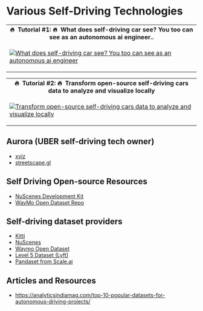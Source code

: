 # Various Self-Driving Technologies #

<table class="table table-striped table-bordered table-vcenter">
    <tr>
        <td align="center"><b>🔥&nbsp; Tutorial #1:&nbsp;🔥 &nbsp;What does self-driving car see? You too can see as an autonomous ai engineer..</b></td>
    </tr>
    <tr>
        <td>
            <div>
                
[![What does self-driving car see? You too can see as an autonomous ai engineer](https://img.youtube.com/vi/AdjLjQ77XQo/0.jpg)](https://www.youtube.com/watch?v=AdjLjQ77XQo)

  </tr>
</table>
  
  
<table class="table table-striped table-bordered table-vcenter">
    <tr>
        <td align="center"><b>🔥&nbsp; Tutorial #2:&nbsp;🔥&nbsp; Transform open-source self-driving cars data to analyze and visualize locally</b></td>
    </tr>
    <tr>
        <td>
            <div>
                
[![Transform open-source self-driving cars data to analyze and visualize locally](https://img.youtube.com/vi/irS9H0fU-ig/0.jpg)](https://www.youtube.com/watch?v=irS9H0fU-ig)

  </tr>
</table>
  
  
## Aurora (UBER self-driving tech owner) ##
- [xviz](https://github.com/aurora-opensource/xviz) 
- [streetscape.gl](https://github.com/aurora-opensource/streetscape.gl)


## Self Driving Open-source Resources ##
- [NuScenes Development Kit](https://github.com/nutonomy/nuscenes-devkit)
- [WayMo Open Dataset Repo](https://github.com/waymo-research/waymo-open-dataset/)


## Self-driving dataset providers ## 
- [Kitti](http://www.cvlibs.net/datasets/kitti/)
- [NuScenes](https://www.nuscenes.org/nuscenes#data-collection)
- [Waymo Open Dataset](https://waymo.com/open/)
- [Level 5 Dataset (Lyft)](https://level-5.global/data/)
- [Pandaset from Scale.ai](https://scale.com/open-datasets/pandaset)

  
## Articles and Resources ##
- https://analyticsindiamag.com/top-10-popular-datasets-for-autonomous-driving-projects/
  

